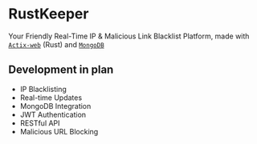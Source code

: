 # RustKeeper
Your Friendly Real-Time IP & Malicious Link Blacklist Platform, made with [`Actix-web`](https://actix.rs/) (Rust) and [`MongoDB`](https://www.mongodb.com/)

## Development in plan
- IP Blacklisting
- Real-time Updates
- MongoDB Integration
- JWT Authentication
- RESTful API
- Malicious URL Blocking
